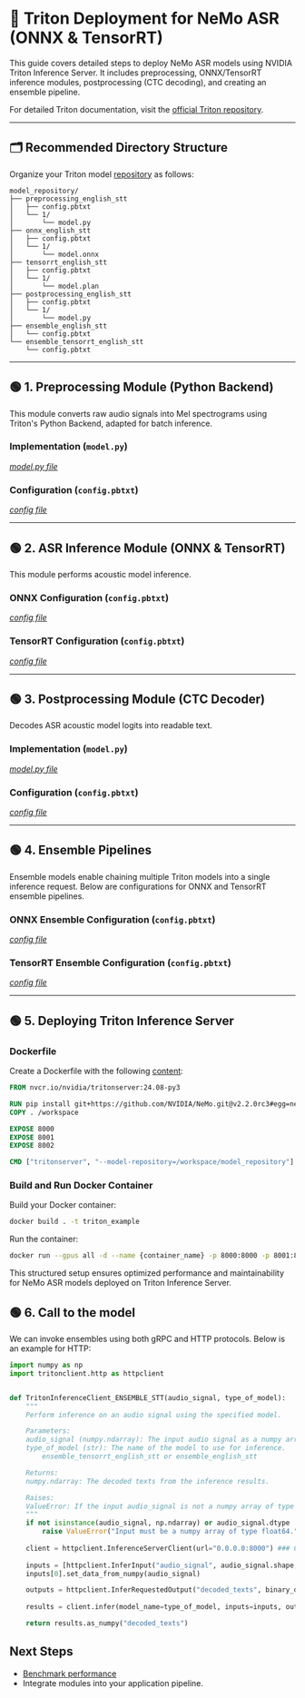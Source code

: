 # 🚀 Triton Deployment for NeMo ASR (ONNX & TensorRT)

This guide covers detailed steps to deploy NeMo ASR models using NVIDIA Triton Inference Server. It includes preprocessing, ONNX/TensorRT inference modules, postprocessing (CTC decoding), and creating an ensemble pipeline.

For detailed Triton documentation, visit the [official Triton repository](https://github.com/triton-inference-server/server).

---

## 🗂 Recommended Directory Structure

Organize your Triton model [repository](model_repository) as follows:

```
model_repository/
├── preprocessing_english_stt
│   ├── config.pbtxt
│   └── 1/
│       └── model.py
├── onnx_english_stt
│   ├── config.pbtxt
│   └── 1/
│       └── model.onnx
├── tensorrt_english_stt
│   ├── config.pbtxt
│   └── 1/
│       └── model.plan
├── postprocessing_english_stt
│   ├── config.pbtxt
│   └── 1/
│       └── model.py
├── ensemble_english_stt
│   └── config.pbtxt
└── ensemble_tensorrt_english_stt
    └── config.pbtxt
```

---

## 🟢 1. Preprocessing Module (Python Backend)

This module converts raw audio signals into Mel spectrograms using Triton's Python Backend, adapted for batch inference.

### Implementation (`model.py`)

*[model.py file](model_repository/preprocessing_english_stt/1/model.py)*

### Configuration (`config.pbtxt`)

*[config file](model_repository/preprocessing_english_stt/config.pbtxt)*

---

## 🟢 2. ASR Inference Module (ONNX & TensorRT)

This module performs acoustic model inference.

### ONNX Configuration (`config.pbtxt`)

*[config file](model_repository/onnx_english_stt/config.pbtxt)*

### TensorRT Configuration (`config.pbtxt`)

*[config file](model_repository/tensorrt_english_stt/config.pbtxt)*

---

## 🟢 3. Postprocessing Module (CTC Decoder)

Decodes ASR acoustic model logits into readable text.

### Implementation (`model.py`)

*[model.py file](model_repository/postprocessing_english_stt/1/model.py)*

### Configuration (`config.pbtxt`)

*[config file](model_repository/postprocessing_english_stt/config.pbtxt)*

---

## 🟢 4. Ensemble Pipelines

Ensemble models enable chaining multiple Triton models into a single inference request. Below are configurations for ONNX and TensorRT ensemble pipelines.

### ONNX Ensemble Configuration (`config.pbtxt`)

*[config file](model_repository/ensemble_english_stt/config.pbtxt)*

### TensorRT Ensemble Configuration (`config.pbtxt`)

*[config file](model_repository/ensemble_tensorrt_english_stt/config.pbtxt)*

---

## 🟢 5. Deploying Triton Inference Server

### Dockerfile
Create a Dockerfile with the following [content](Dockerfile):

```Dockerfile
FROM nvcr.io/nvidia/tritonserver:24.08-py3

RUN pip install git+https://github.com/NVIDIA/NeMo.git@v2.2.0rc3#egg=nemo_toolkit[asr]
COPY . /workspace

EXPOSE 8000
EXPOSE 8001
EXPOSE 8002

CMD ["tritonserver", "--model-repository=/workspace/model_repository"]
```

### Build and Run Docker Container

Build your Docker container:

```sh
docker build . -t triton_example
```

Run the container:

```sh
docker run --gpus all -d --name {container_name} -p 8000:8000 -p 8001:8001 -p 8002:8002 --shm-size=1g triton_example:latest
```

This structured setup ensures optimized performance and maintainability for NeMo ASR models deployed on Triton Inference Server.


## 🟢 6. Call to the model

We can invoke ensembles using both gRPC and HTTP protocols. Below is an example for HTTP:

```python
import numpy as np
import tritonclient.http as httpclient


def TritonInferenceClient_ENSEMBLE_STT(audio_signal, type_of_model):
    """
    Perform inference on an audio signal using the specified model.

    Parameters:
    audio_signal (numpy.ndarray): The input audio signal as a numpy array of type float64. [Batch, array]
    type_of_model (str): The name of the model to use for inference. 
        ensemble_tensorrt_english_stt or ensemble_english_stt

    Returns:
    numpy.ndarray: The decoded texts from the inference results.

    Raises:
    ValueError: If the input audio_signal is not a numpy array of type float64.
    """
    if not isinstance(audio_signal, np.ndarray) or audio_signal.dtype != np.float64:
        raise ValueError("Input must be a numpy array of type float64.")
    
    client = httpclient.InferenceServerClient(url="0.0.0.0:8000") ### Change
    
    inputs = [httpclient.InferInput("audio_signal", audio_signal.shape, "FP64")]
    inputs[0].set_data_from_numpy(audio_signal)

    outputs = httpclient.InferRequestedOutput("decoded_texts", binary_data=False)
    
    results = client.infer(model_name=type_of_model, inputs=inputs, outputs=[outputs])

    return results.as_numpy("decoded_texts")
```

## Next Steps
- [Benchmark performance](Testing_and_ModelAnalyzer.md)
- Integrate modules into your application pipeline.